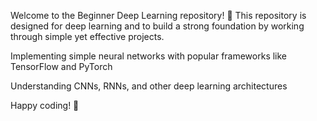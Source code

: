 Welcome to the Beginner Deep Learning repository! 🚀 This repository is designed for deep learning and to build a strong foundation by working through simple yet effective projects.

Implementing simple neural networks with popular frameworks like TensorFlow and PyTorch

Understanding CNNs, RNNs, and other deep learning architectures

Happy coding! 🚀

